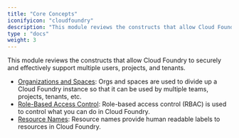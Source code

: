 ```yaml
---
title: "Core Concepts"
iconifyicon: "cloudfoundry"
description: "This module reviews the constructs that allow Cloud Foundry to securely and effectively support multiple users, projects, and tenants."
type : "docs"
weight: 3
---
```


This module reviews the constructs that allow Cloud Foundry to securely and effectively support multiple users, projects, and tenants.

- [Organizations and Spaces](orgs-and-spaces): Orgs and spaces are used to divide up a Cloud Foundry instance so that it can be used by multiple teams, projects, tenants, etc.
- [Role-Based Access Control](rbac): Role-based access control (RBAC) is used to control what you can do in Cloud Foundry.
- [Resource Names](resource-names): Resource names provide human readable labels to resources in Cloud Foundry.

